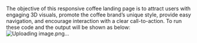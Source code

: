 The objective of this responsive coffee landing page is to attract users with engaging 3D visuals, promote the coffee brand’s unique style, provide easy navigation, and encourage interaction with a clear call-to-action.
To run these code and the output will be shown as below:
![Uploading image.png…]()
